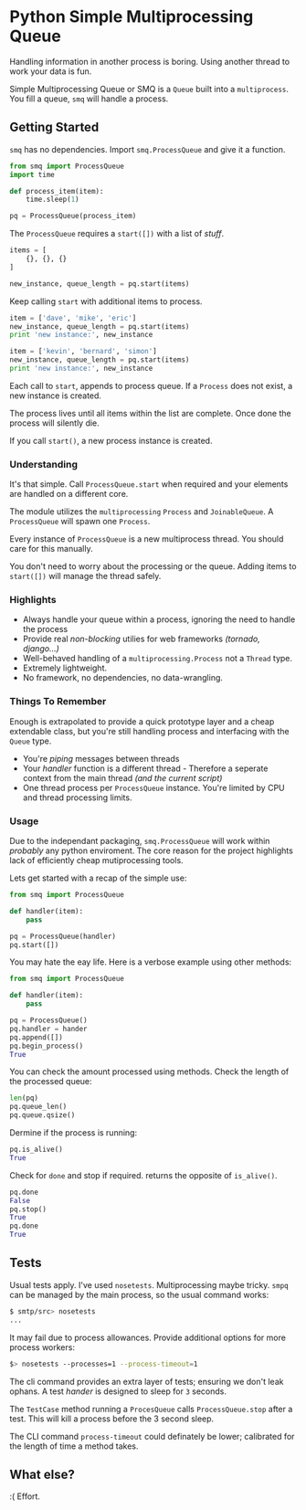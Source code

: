 # Python Simple Multiprocessing Queue

Handling information in another process is boring. Using another thread to work your data is fun.

Simple Multiprocessing Queue or SMQ is a `Queue` built into a `multiprocess`. You fill a queue, `smq` will handle a process.

## Getting Started

`smq` has no dependencies. Import `smq.ProcessQueue` and give it a function.

```py
from smq import ProcessQueue
import time

def process_item(item):
    time.sleep(1)

pq = ProcessQueue(process_item)
```

The `ProcessQueue` requires a `start([])` with a list of _stuff_.

```py
items = [
    {}, {}, {}
]

new_instance, queue_length = pq.start(items)
```

Keep calling `start` with additional items to process.

```py
item = ['dave', 'mike', 'eric']
new_instance, queue_length = pq.start(items)
print 'new instance:', new_instance

item = ['kevin', 'bernard', 'simon']
new_instance, queue_length = pq.start(items)
print 'new instance:', new_instance
```

Each call to `start`, appends to process queue. If a `Process` does not exist, a new instance is created.

The process lives until all items within the list are complete. Once done the process will silently die.

If you call `start()`, a new process instance is created.


### Understanding

It's that simple. Call `ProcessQueue.start` when required and your elements are handled on a different core.

The module utilizes the `multiprocessing` `Process` and `JoinableQueue`. A `ProcessQueue` will spawn one `Process`.

Every instance of `ProcessQueue` is a new multiprocess thread. You should care for this manually.


You don't need to worry about the processing or the queue. Adding items to `start([])` will manage the thread safely.

### Highlights

+ Always handle your queue within a process, ignoring the need to handle the process
+ Provide real _non-blocking_ utilies for web frameworks _(tornado, django...)_
+ Well-behaved handling of a `multiprocessing.Process` not a `Thread` type.
+ Extremely lightweight.
+ No framework, no dependencies, no data-wrangling.

### Things To Remember

Enough is extrapolated to provide a quick prototype layer and a cheap extendable class, but you're still handling process and interfacing with the `Queue` type.

+ You're _piping_ messages between threads
+ Your _handler_ function is a different thread - Therefore a seperate context from the main thread _(and the current script)_
+ One thread process per `ProcessQueue` instance. You're limited by CPU and thread processing limits.


### Usage

Due to the independant packaging, `smq.ProcessQueue` will work within _probably_ any python enviroment. The core reason for the project highlights lack of efficiently cheap mutiprocessing tools.

Lets get started with a recap of the simple use:

```py
from smq import ProcessQueue

def handler(item):
    pass

pq = ProcessQueue(handler)
pq.start([])
```

You may hate the eay life. Here is a verbose example using other methods:

```py
from smq import ProcessQueue

def handler(item):
    pass

pq = ProcessQueue()
pq.handler = hander
pq.append([])
pq.begin_process()
True
```

You can check the amount processed using methods. Check the length of the processed queue:

```py
len(pq)
pq.queue_len()
pq.queue.qsize()
```

Dermine if the process is running:

```py
pq.is_alive()
True
```

Check for `done` and stop if required. returns the opposite of `is_alive()`.

```py
pq.done
False
pq.stop()
True
pq.done
True
```

## Tests

Usual tests apply. I've used `nosetests`. Multiprocessing maybe tricky. `smpq` can be managed by the main process, so the usual command works:

```bash
$ smtp/src> nosetests
...
```

It may fail due to process allowances. Provide additional options for more process workers:

```bash
$> nosetests --processes=1 --process-timeout=1
```

The cli command provides an extra layer of tests; ensuring we don't leak ophans.  A test _hander_ is designed to sleep for `3` seconds.

The `TestCase` method running a `ProcesQueue` calls `ProcessQueue.stop` after a test. This will kill a process before the 3 second sleep.

The CLI command `process-timeout` could definately be lower; calibrated for the length of time a method takes.

## What else?

:( Effort.

